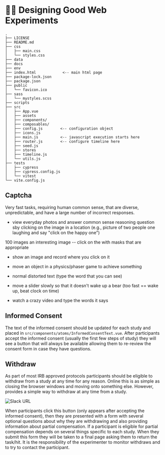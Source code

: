 # :artist: Designing Good Web Experiments


```
.
├── LICENSE
├── README.md
├── css
│   ├── main.css
│   └── styles.css
├── data
├── docs
├── env
├── index.html            <-- main html page
├── package-lock.json
├── package.json
├── public
│   └── favicon.ico
├── sass
│   └── mystyles.scss
├── scripts
├── src
│   ├── App.vue
│   ├── assets
│   ├── components/
│   ├── composables/
│   ├── config.js        <-- configuration object
│   ├── icons.js
│   ├── main.js          <-- javascript execution starts here
│   ├── router.js        <-- configure timeline here
│   ├── seed.js
│   ├── stores
│   ├── timeline.js
│   └── utils.js
├── tests
│   ├── cypress
│   ├── cypress.config.js
│   └── vitest
└── vite.config.js
```


## Captcha

Very fast tasks, requiring human common sense, that are diverse, unpredictable, and have a large number of incorrect responses.


- view everyday photos and answer common sense reasoning question sby clicking on the image in a location (e.g., picture of two people one laughing and say "click on the happy one")

100 images
an interesting image -- click on the with masks that are appropriate

- show an image and record where you click on it

- move an object in a physics/phaser game to achieve something


- normal distorted text (type the word that you can see)

- move a slider slowly so that it doesn't wake up a bear (too fast == wake up, beat clock on time)

- watch a crazy video and type the words it says

## Informed Consent

The text of the informed consent should be updated for each study and placed in `src/components/atoms/InformedConsentText.vue`.  After participants accept the informed consent (usually the first few steps of study) they will see a button that will always be available allowing them to re-review the consent form in case they have questions.

## Withdraw

As part of most IRB approved protocols participants should be eligible to withdraw from a study at any time for any reason.  Online this is as simple as closing the browser windows and moving onto something else.  However, <SmileText/> provides a simple way to withdraw at any time from a study.

![Slack URL](/images/withdraw.png)

When participants click this button (only appears after accepting the informed consent), then they are presented with a form with several optional questions about why they are withdrawing and also providing information about partial compensation.  If a participant is eligible for partial compensation depends on several things specific to each study.  When they submit this form they will be taken to a final page asking them to return the task/hit.  It is the responsibility of the experimenter to monitor withdraws and to try to contact the participant.